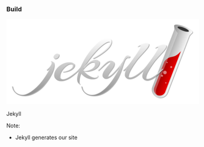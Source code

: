 ### Build

![Jekyll logo](img/jekyllrb.svg) <!-- .element: style="box-shadow:none;height:5em;background-color:inherit;border:0" -->

Jekyll

Note:
* Jekyll generates our site
